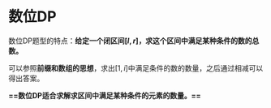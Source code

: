 # 数位DP

数位DP题型的特点：**给定一个闭区间$[l,r]$，求这个区间中满足某种条件的数的总数。**

可以参照**前缀和数组的思想**，求出$[1,i]$中满足条件的数的数量，之后通过相减可以得出答案。

**==数位DP适合求解求区间中满足某种条件的元素的数量。==**